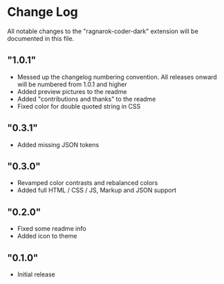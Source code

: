 # Change Log

All notable changes to the "ragnarok-coder-dark" extension will be documented in this file.

## "1.0.1"

- Messed up the changelog numbering convention. All releases onward will be numbered from 1.0.1 and higher
- Added preview pictures to the readme
- Added "contributions and thanks" to the readme
- Fixed color for double quoted string in CSS

## "0.3.1"

- Added missing JSON tokens

## "0.3.0"

- Revamped color contrasts and rebalanced colors
- Added full HTML / CSS / JS, Markup and JSON support

## "0.2.0"

- Fixed some readme info
- Added icon to theme

## "0.1.0"

- Initial release
